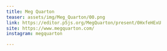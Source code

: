 ```yaml
---
title: Meg Quarton
teaser: assets/img/Meg_Quarton/00.png
link: https://editor.p5js.org/MegQuarton/present/0HxfeHExU
site: https://www.megquarton.com/
instagram: megquarton

---
```

